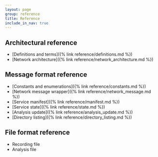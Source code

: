 ```yaml
---
layout: page
group: reference
title: Reference
include_in_nav: true
---
```


## Architectural reference

- [Definitions and terms]({% link reference/definitions.md %})
- [Network architecture]({% link reference/network_architecture.md %})

## Message format reference

- [Constants and enumerations]({% link reference/constants.md %})
- [Network message wrapper]({% link reference/network_message.md %})
- [Service manifest]({% link reference/manifest.md %})
- [Service state]({% link reference/state.md %})
- [Analysis update]({% link reference/analysis_update.md %})
- [Directory listing]({% link reference/directory_listing.md %})

## File format reference

- Recording file
- Analysis file
